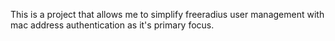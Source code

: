 This is a project that allows me to simplify freeradius user management with mac address authentication as it's primary focus.